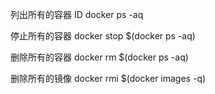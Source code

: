 列出所有的容器 ID
docker ps -aq


停止所有的容器
docker stop $(docker ps -aq)


删除所有的容器
docker rm $(docker ps -aq)


删除所有的镜像
docker rmi $(docker images -q)
